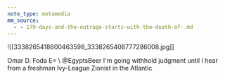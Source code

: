 ```yaml
---
note_type: metamedia
mm_source:
  - - 179-days-and-the-outrage-starts-with-the-death-of-.md
---
```


![[3338265418600463598_3338265408777286008.jpg]]

Omar D. Foda E=
\ @EgyptsBeer
I'm going withhold judgment until I hear from a
freshman lvy-League Zionist in the Atlantic

